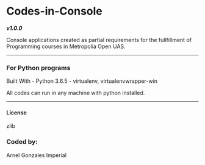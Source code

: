 # Codes-in-Console

***v1.0.0***

Console applications created as partial requirements for the fullfillment of Programming courses in Metropolia Open UAS.

---

### For Python programs
Built With - Python 3.6.5 - virtualenv, virtualenvwrapper-win

All codes can run in any machine with python installed.


---

#### License

zlib

### Coded by:
Arnel Gonzales Imperial

